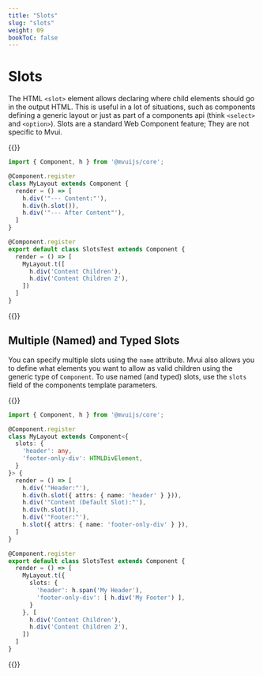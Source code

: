 ```yaml
---
title: "Slots"
slug: "slots"
weight: 09
bookToC: false
---
```


# Slots

The HTML `<slot>` element allows declaring where child elements should go in the output
HTML. This is useful in a lot of situations, such as components defining a generic layout
or just as part of a components api (think `<select>` and `<option>`). Slots are a
standard Web Component feature; They are not specific to Mvui.

{{<codeview output-height="100px">}}
```typescript
import { Component, h } from '@mvuijs/core';

@Component.register
class MyLayout extends Component {
  render = () => [
    h.div('"--- Content:"'),
    h.div(h.slot()),
    h.div('"--- After Content"'),
  ]
}

@Component.register
export default class SlotsTest extends Component {
  render = () => [
    MyLayout.t([
      h.div('Content Children'),
      h.div('Content Children 2'),
    ])
  ]
}
```
{{</codeview>}}

## Multiple (Named) and Typed Slots

You can specify multiple slots using the `name` attribute. Mvui also allows you to define
what elements you want to allow as valid children using the generic type of
`Component`. To use named (and typed) slots, use the `slots` field of the components
template parameters.

{{<codeview output-height="200px">}}
```typescript
import { Component, h } from '@mvuijs/core';

@Component.register
class MyLayout extends Component<{
  slots: {
    'header': any,
    'footer-only-div': HTMLDivElement,
  }
}> {
  render = () => [
    h.div('"Header:"'),
    h.div(h.slot({ attrs: { name: 'header' } })),
    h.div('"Content (Default Slot):"'),
    h.div(h.slot()),
    h.div('"Footer:"'),
    h.slot({ attrs: { name: 'footer-only-div' } }),
  ]
}

@Component.register
export default class SlotsTest extends Component {
  render = () => [
    MyLayout.t({
      slots: {
        'header': h.span('My Header'),
        'footer-only-div': [ h.div('My Footer') ],
      }
    }, [
      h.div('Content Children'),
      h.div('Content Children 2'),
    ])
  ]
}
```
{{</codeview>}}
